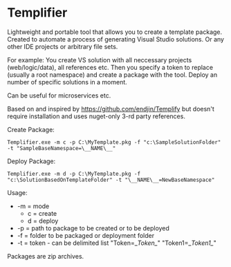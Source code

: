 Templifier
==================================

Lightweight and portable tool that allows you to create a template package.
Created to automate a process of generating Visual Studio solutions. Or any other IDE projects or arbitrary file sets.

For example: 
You create VS solution with all neccessary projects (web/logic/data), all references etc.
Then you specify a token to replace (usually a root namespace) and create a package with the tool. 
Deploy an number of specific solutions in a moment.

Can be useful for microservices etc.

Based on and inspired by https://github.com/endjin/Templify 
but doesn't require installation and uses nuget-only 3-rd party references.

Create Package:

  `Templifier.exe -m c -p C:\MyTemplate.pkg -f "c:\SampleSolutionFolder" -t "SampleBaseNamespace=\__NAME\__"`

Deploy Package:

  `Templifier.exe -m d -p C:\MyTemplate.pkg -f "c:\SolutionBasedOnTemplateFolder" -t "\__NAME\__=NewBaseNamespace"`

Usage:

 * -m = mode
      * c = create
      * d = deploy
 * -p = path to package to be created or to be deployed
 * -f = folder to be packaged or deployment folder
 * -t = token - can be delimited list "Token=\__Token\__" "Token1=\__Token1\__"
 
Packages are zip archives.
 
